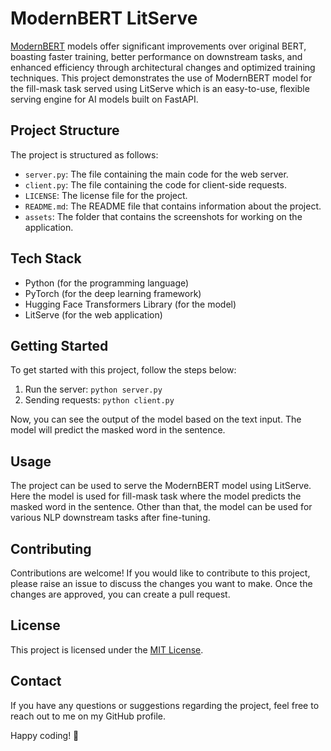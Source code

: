 # ModernBERT LitServe

[ModernBERT](https://huggingface.co/answerdotai/ModernBERT-base) models offer significant improvements over original BERT, boasting faster training, better performance on downstream tasks, and enhanced efficiency through architectural changes and optimized training techniques. This project demonstrates the use of ModernBERT model for the fill-mask task served using LitServe which is an easy-to-use, flexible serving engine for AI models built on FastAPI.

## Project Structure

The project is structured as follows:

- `server.py`: The file containing the main code for the web server.
- `client.py`: The file containing the code for client-side requests.
- `LICENSE`: The license file for the project.
- `README.md`: The README file that contains information about the project.
- `assets`: The folder that contains the screenshots for working on the application.

## Tech Stack

- Python (for the programming language)
- PyTorch (for the deep learning framework)
- Hugging Face Transformers Library (for the model)
- LitServe (for the web application)

## Getting Started

To get started with this project, follow the steps below:

1. Run the server: `python server.py`
2. Sending requests: `python client.py`

Now, you can see the output of the model based on the text input. The model will predict the masked word in the sentence.

## Usage

The project can be used to serve the ModernBERT model using LitServe. Here the model is used for fill-mask task where the model predicts the masked word in the sentence. Other than that, the model can be used for various NLP downstream tasks after fine-tuning.

## Contributing

Contributions are welcome! If you would like to contribute to this project, please raise an issue to discuss the changes you want to make. Once the changes are approved, you can create a pull request.

## License

This project is licensed under the [MIT License](LICENSE).

## Contact

If you have any questions or suggestions regarding the project, feel free to reach out to me on my GitHub profile.

Happy coding! 🚀
